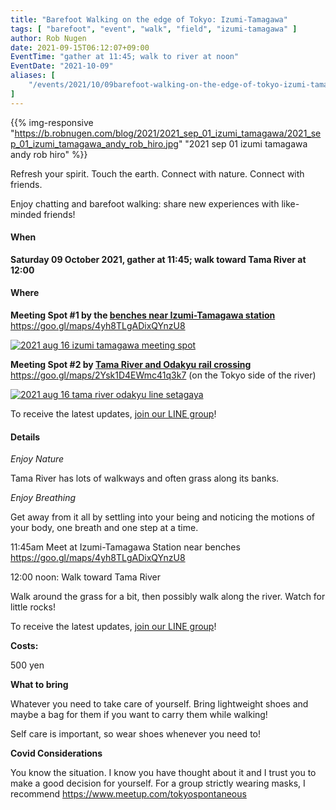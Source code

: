 ```yaml
---
title: "Barefoot Walking on the edge of Tokyo: Izumi-Tamagawa"
tags: [ "barefoot", "event", "walk", "field", "izumi-tamagawa" ]
author: Rob Nugen
date: 2021-09-15T06:12:07+09:00
EventTime: "gather at 11:45; walk to river at noon"
EventDate: "2021-10-09"
aliases: [
    "/events/2021/10/09barefoot-walking-on-the-edge-of-tokyo-izumi-tamagawa",
]
---
```


{{% img-responsive "https://b.robnugen.com/blog/2021/2021_sep_01_izumi_tamagawa/2021_sep_01_izumi_tamagawa_andy_rob_hiro.jpg" "2021 sep 01 izumi tamagawa andy rob hiro" %}}

Refresh your spirit. Touch the earth. Connect with nature. Connect with friends.

Enjoy chatting and barefoot walking: share new experiences with like-minded friends!

#### When

**Saturday 09 October 2021, gather at 11:45; walk toward Tama River at 12:00**

#### Where

**Meeting Spot #1 by the [benches near Izumi-Tamagawa station](https://goo.gl/maps/4yh8TLgADixQYnzU8)**
https://goo.gl/maps/4yh8TLgADixQYnzU8

[![2021 aug 16 izumi tamagawa meeting spot](//b.robnugen.com/blog/2021/thumbs/2021_aug_16_izumi_tamagawa_meeting_spot.png)](//b.robnugen.com/blog/2021/2021_aug_16_izumi_tamagawa_meeting_spot.png)

**Meeting Spot #2 by [Tama River and Odakyu rail crossing](https://goo.gl/maps/2Ysk1D4EWmc41q3k7)**
https://goo.gl/maps/2Ysk1D4EWmc41q3k7 (on the Tokyo side of the river)

[![2021 aug 16 tama river odakyu line setagaya](//b.robnugen.com/blog/2021/thumbs/2021_aug_16_tama_river_odakyu_line_setagaya.png)](//b.robnugen.com/blog/2021/2021_aug_16_tama_river_odakyu_line_setagaya.png)

To receive the latest updates, [join our LINE group](/contact/)!

#### Details

*Enjoy Nature*

Tama River has lots of walkways and often grass along its banks.

*Enjoy Breathing*

Get away from it all by settling into your being and noticing the
motions of your body, one breath and one step at a time.

11:45am Meet at Izumi-Tamagawa Station near benches https://goo.gl/maps/4yh8TLgADixQYnzU8

12:00 noon: Walk toward Tama River

Walk around the grass for a bit, then possibly walk along the river.  Watch for little rocks!

To receive the latest updates, [join our LINE group](/contact/)!

**Costs:**

500 yen

**What to bring**

Whatever you need to take care of yourself.  Bring lightweight
shoes and maybe a bag for them if you want to carry them while walking!

Self care is important, so wear shoes whenever you need to!

**Covid Considerations**

You know the situation.  I know you have thought about it and I trust you
to make a good decision for yourself.  For a group strictly wearing masks,
I recommend https://www.meetup.com/tokyospontaneous
